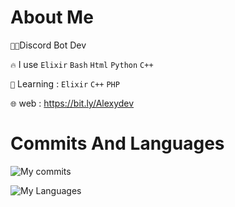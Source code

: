 # About Me

`👨‍💻`Discord Bot Dev

`🔥` I use `Elixir` `Bash` `Html` `Python` `C++`

`🐘` Learning : `Elixir` `C++` `PHP`

`🌐` web : https://bit.ly/Alexydev

# Commits And Languages

![My commits](https://github-readme-stats.vercel.app/api?username=alexyy802&count_private=true&theme=radical)


![My Languages](https://github-readme-stats.vercel.app/api/top-langs/?username=alexyy802&theme=radical)

